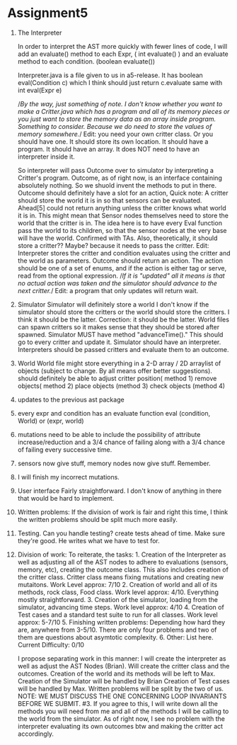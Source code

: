 # Assignment5


1. The Interpreter

    In order to interpret the AST more quickly with fewer lines of code, 
    I will add an evaluate() method to each Expr, ( int evaluate() )
    and an evaluate method to each condition. (boolean evaluate())
    
    Interpreter.java is a file given to us in a5-release. 
    It has boolean eval(Condition c) which I think should just return c.evaluate
    same with int eval(Expr e)
    
    /*By the way, just something of note. I don't know whether you want to make a Critter.java which has a program and all of its memory pieces or you just want to store the memory data as an array inside program. Something to consider. Because we do need to store the values of memory somewhere.*/
    Edit: you need your own critter class. Or you should have one. It should store its own location. It should have a program. It should have an array. It does NOT need to have an interpreter inside it.
    
    So interpreter will pass Outcome over to simulator by interpreting a Critter's program.
    Outcome, as of right now, is an interface containing absolutely nothing.
    So we shuold invent the methods to put in there.
    Outcome should definitely have a slot for an action,
    Quick note: A critter should store the world it is in so that sensors can be evaluated. Ahead[5] could not return
    anything unless the critter knows what world it is in. This might mean that Sensor nodes themselves need to store the world that the critter is in. The idea here is to have every Eval function pass the world to its children, so that the sensor nodes at the very base will have the world. Confirmed with TAs. Also, theoretically, it should store a critter?? Maybe? because it needs to pass the critter. 
    Edit: Interpreter stores the critter and condition evaluates using the critter and the world as parameters. 
    Outcome should return an action. The action should be one of a set of enums, and if the action is either tag or serve, read from the optional expression. /*If it is "updated" all it means is that no actual action was taken and the simulator should advance to the next critter.*/ Edit: a program that only updates will return wait. 
    

2. Simulator
    Simulator will definitely store a world
    I don't know if the simulator should store the critters or the world should store the critters. I think it should be the latter. Correction: it should be the latter. World files can spawn critters so it makes sense that they should be stored after spawned.
    Simulator MUST have method "advanceTime()." This should go to every critter and update it.
    Simulator should have an interpreter. Interpreters should be passed critters and evaluate them to an outcome. 

3. World
    World file might store everything in a 2-D array / 2D arraylist of objects (subject to change. By all means offer better suggestions). should definitely be able to adjust critter position( method 1) remove objects( method 2) place objects (method 3) check objects (method 4)

4. updates to the previous ast package
  1. every expr and condition has an evaluate function eval (condition, World) or (expr, world)
  2. mutations need to be able to include the possibility of attribute increase/reduction and a 3/4 chance of failing along with a 3/4 chance of failing every successive time.
  3. sensors now give stuff, memory nodes now give stuff. Remember. 
  4. I will finish my incorrect mutations.

5. User interface
    Fairly straightforward. I don't know of anything in there that would be hard to implement.

6. Written problems:
    If the division of work is fair and right this time, I think the written problems should be split much more easily.


6. Testing. 
    Can you handle testing? create tests ahead of time. Make sure they're good. He writes what we have to test for.

7. Division of work:
        To reiterate, the tasks:
            1. Creation of the Interpreter as well as adjusting all of the AST nodes to adhere to evaluations                        (sensors, memory, etc), creating the outcome class. This also includes creation of the critter class.                 Critter class means fixing mutations and creating new mutaitons. Work Level approx: 7/10
            2. Creation of world and all of its methods, rock class, Food class. Work level approx: 4/10. Everything                 mostly straightforward.
            3. Creation of the simulator, loading from the simulator, advancing time steps. Work level approx: 4/10
            4. Creation of Test cases and a standard test suite to run for all classes. Work level approx: 5-7/10
            5. Finishing written problems: Depending how hard they are, anywhere from 3-5/10. There are only four                    problems and two of them are questions about asymtotic complexity.
            6. Other: List here. Current Difficulty: 0/10
    
    I propose separating work in this manner: I will create the interpreter as well as adjust the AST Nodes (Brian). Will create the critter class and the outcomes.
    Creation of the world and its methods will be left to Max.
    Creation of the Simulator will be handled by Brian
    Creation of Test cases will be handled by Max.
    Written problems will be split by the two of us. NOTE: WE MUST DISCUSS THE ONE CONCERNING LOOP INVARIANTS BEFORE WE SUBMIT. #3.
    If you agree to this, I will write down all the methods you will need from me and all of the methods I will be calling to the world from the simulator. 
    As of right now, I see no problem with the interpreter evaluating its own outcomes btw and making the critter act accordingly.

